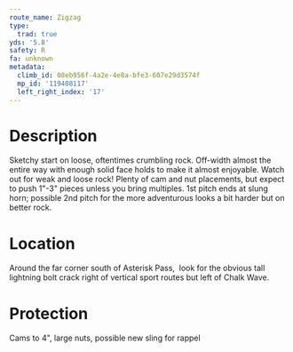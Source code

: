 ```yaml
---
route_name: Zigzag
type:
  trad: true
yds: '5.8'
safety: R
fa: unknown
metadata:
  climb_id: 08eb956f-4a2e-4e8a-bfe3-607e29d3574f
  mp_id: '119408117'
  left_right_index: '17'
---
```

# Description
Sketchy start on loose, oftentimes crumbling rock. Off-width almost the entire way with enough solid face holds to make it almost enjoyable. Watch out for weak and loose rock! Plenty of cam and nut placements, but expect to push 1"-3" pieces unless you bring multiples. 1st pitch ends at slung horn; possible 2nd pitch for the more adventurous looks a bit harder but on better rock.

# Location
Around the far corner south of Asterisk Pass,  look for the obvious tall lightning bolt crack right of vertical sport routes but left of Chalk Wave.

# Protection
Cams to 4", large nuts, possible new sling for rappel
